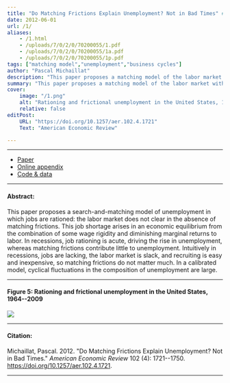 ```yaml
---
title: "Do Matching Frictions Explain Unemployment? Not in Bad Times" # max chars = 70
date: 2012-06-01
url: /1/
aliases: 
    - /1.html
    - /uploads/7/0/2/0/70200055/1.pdf
    - /uploads/7/0/2/0/70200055/1a.pdf
    - /uploads/7/0/2/0/70200055/1p.pdf
tags: ["matching model","unemployment","business cycles"]
author: "Pascal Michaillat"
description: "This paper proposes a matching model of the labor market with job rationing: unemployment does not disappear in the absence of matching frictions." # max chars = 155
summary: "This paper proposes a matching model of the labor market with job rationing: unemployment does not disappear in the absence of matching frictions." # max chars = 290
cover:
    image: "/1.png"
    alt: "Rationing and frictional unemployment in the United States, 1964–2009"
    relative: false
editPost:
    URL: "https://doi.org/10.1257/aer.102.4.1721"
    Text: "American Economic Review"

---
```


---

<!-- #### Files: -->

- [Paper](/1.pdf)
- [Online appendix](/1a.pdf)
- [Code & data](https://github.com/pmichaillat/job-rationing)

---

#### Abstract:

This paper proposes a search-and-matching model of unemployment in which jobs are rationed: the labor market does not clear in the absence of matching frictions. This job shortage arises in an economic equilibrium from the combination of some wage rigidity and diminishing marginal returns to labor. In recessions, job rationing is acute, driving the rise in unemployment, whereas matching frictions contribute little to unemployment. Intuitively in recessions, jobs are lacking, the labor market is slack, and recruiting is easy and inexpensive, so matching frictions do not matter much. In a calibrated model, cyclical fluctuations in the composition of unemployment are large.

---

#### Figure 5:  Rationing and frictional unemployment in the United States, 1964--2009

![](/1.png)

---

#### Citation:

Michaillat, Pascal. 2012. "Do Matching Frictions Explain Unemployment? Not in Bad Times." *American Economic Review* 102 (4): 1721--1750. https://doi.org/10.1257/aer.102.4.1721.

---

